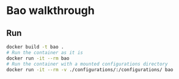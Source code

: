 # Bao walkthrough

## Run

```bash
docker build -t bao .
# Run the container as it is
docker run -it --rm bao
# Run the container with a mounted configurations directory
docker run -it --rm -v ./configurations/:/configurations/ bao
```